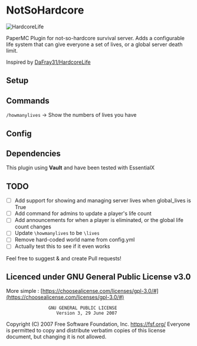 # NotSoHardcore

![HardcoreLife](https://www.spigotmc.org/data/resource_icons/91/91375.jpg?1618568731)

PaperMC Plugin for not-so-hardcore survival server. Adds a configurable life system that can give everyone a set of lives, or a global server death limit.

Inspired by [DaFray31/HardcoreLife](https://github.com/DaFray31/HardcoreLife)

## Setup

## Commands

`/howmanylives` -> Show the numbers of lives you have

## Config

## Dependencies

This plugin using **Vault** and have been tested with EssentialX

## TODO

- [ ] Add support for showing and managing server lives when global_lives is True
- [ ] Add command for admins to update a player's life count
- [ ] Add announcements for when a player is eliminated, or the global life count changes
- [ ] Update `\howmanylives` to be `\lives`
- [ ] Remove hard-coded world name from config.yml
- [ ] Actually test this to see if it even works

Feel free to suggest & and create Pull requests!

## Licenced under GNU General Public License v3.0

More simple : [https://choosealicense.com/licenses/gpl-3.0/#](https://choosealicense.com/licenses/gpl-3.0/#)

                    GNU GENERAL PUBLIC LICENSE
                       Version 3, 29 June 2007

Copyright (C) 2007 Free Software Foundation, Inc. <https://fsf.org/>
Everyone is permitted to copy and distribute verbatim copies
of this license document, but changing it is not allowed.
